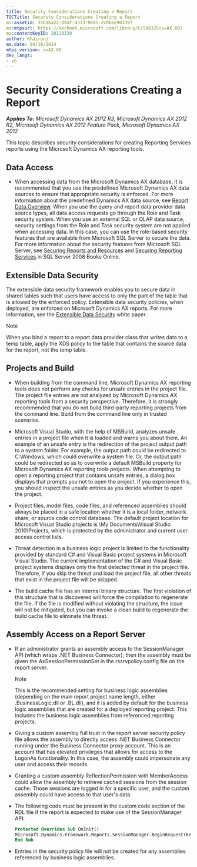 ```yaml
---
title: Security Considerations Creating a Report
TOCTitle: Security Considerations Creating a Report
ms:assetid: 3561ba22-d9af-4333-9b95-2c066e903397
ms:mtpsurl: https://technet.microsoft.com/library/Cc596325(v=AX.60)
ms:contentKeyID: 28119339
author: Khairunj
ms.date: 04/18/2014
mtps_version: v=AX.60
dev_langs:
- vb
---
```


# Security Considerations Creating a Report 


_**Applies To:** Microsoft Dynamics AX 2012 R3, Microsoft Dynamics AX 2012 R2, Microsoft Dynamics AX 2012 Feature Pack, Microsoft Dynamics AX 2012_

This topic describes security considerations for creating Reporting Services reports using the Microsoft Dynamics AX reporting tools.

## Data Access

  - When accessing data from the Microsoft Dynamics AX database, it is recommended that you use the predefined Microsoft Dynamics AX data sources to ensure that appropriate security is enforced. For more information about the predefined Dynamics AX data source, see [Report Data Overview](report-data-overview.md). When you use the query and report data provider data source types, all data access requests go through the Role and Task security system. When you use an external SQL or OLAP data source, security settings from the Role and Task security system are not applied when accessing data. In this case, you can use the role-based security features that are available from Microsoft SQL Server to secure the data. For more information about the security features from Microsoft SQL Server, see [Securing Reports and Resources](http://go.microsoft.com/fwlink/?linkid=110169) and [Securing Reporting Services](http://go.microsoft.com/fwlink/?linkid=110170) in SQL Server 2008 Books Online.

## Extensible Data Security

The extensible data security framework enables you to secure data in shared tables such that users have access to only the part of the table that is allowed by the enforced policy. Extensible data security policies, when deployed, are enforced on Microsoft Dynamics AX reports. For more information, see the [Extensible Data Security](http://go.microsoft.com/fwlink/?linkid=230460) white paper.


> [!NOTE]
> <P>When you bind a report to a report data provider class that writes data to a temp table, apply the XDS policy to the table that contains the source data for the report, not the temp table.</P>



## Projects and Build

  - When building from the command line, Microsoft Dynamics AX reporting tools does not perform any checks for unsafe entries in the project file. The project file entries are not analyzed by Microsoft Dynamics AX reporting tools from a security perspective. Therefore, it is strongly recommended that you do not build third-party reporting projects from the command line. Build from the command line only in trusted scenarios.

  - Microsoft Visual Studio, with the help of MSBuild, analyzes unsafe entries in a project file when it is loaded and warns you about them. An example of an unsafe entry is the redirection of the project output path to a system folder. For example, the output path could be redirected to C:\\Windows, which could overwrite a system file. Or, the output path could be redirected so as to overwrite a default MSBuild property for Microsoft Dynamics AX reporting tools projects. When attempting to open a reporting project that contains unsafe entries, a dialog box displays that prompts you not to open the project. If you experience this, you should inspect the unsafe entries as you decide whether to open the project.

  - Project files, model files, code files, and referenced assemblies should always be placed in a safe location whether it is a local folder, network share, or source code control database. The default project location for Microsoft Visual Studio projects is \\My Documents\\Visual Studio 2010\\Projects, which is protected by the administrator and current user access control lists.

  - Threat detection in a business logic project is limited to the functionality provided by standard C\# and Visual Basic project systems in Microsoft Visual Studio. The current implementation of the C\# and Visual Basic project systems displays only the first detected threat in the project file. Therefore, if you skip the threat and load the project file, all other threats that exist in the project file will be skipped.

  - The build cache file has an internal binary structure. The first violation of this structure that is discovered will force the compilation to regenerate the file. If the file is modified without violating the structure, the issue will not be mitigated, but you can invoke a clean build to regenerate the build cache file to eliminate the threat.

## Assembly Access on a Report Server

  - If an administrator grants an assembly access to the SessionManager API (which wraps .NET Business Connector), then the assembly must be given the AxSessionPermissionSet in the rssrvpolicy.config file on the report server.
    

    > [!NOTE]
    > <P>This is the recommended setting for business logic assemblies (depending on the main report project name length, either .BusinessLogic.dll or .BL.dll), and it is added by default for the business logic assemblies that are created for a deployed reporting project. This includes the business logic assemblies from referenced reporting projects.</P>



  - Giving a custom assembly full trust in the report server security policy file allows the assembly to directly access .NET Business Connector running under the Business Connector proxy account. This is an account that has elevated privileges that allows for access to the LogonAs functionality. In this case, the assembly could impersonate any user and access their records.

  - Granting a custom assembly ReflectionPermission with MemberAccess could allow the assembly to retrieve cached sessions from the session cache. Those sessions are logged in for a specific user, and the custom assembly could have access to that user's data.

  - The following code must be present in the custom code section of the RDL file if the report is expected to make use of the SessionManager API:
    
    ``` vb
    Protected Overrides Sub OnInit()
    Microsoft.Dynamics.Framework.Reports.SessionManager.BeginRequest(Report)
    End Sub
    ```

  - Entries in the security policy file will not be created for any assemblies referenced by business logic assemblies.

  


